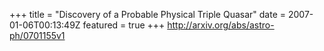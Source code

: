 +++
title = "Discovery of a Probable Physical Triple Quasar"
date = 2007-01-06T00:13:49Z
featured = true
+++
http://arxiv.org/abs/astro-ph/0701155v1